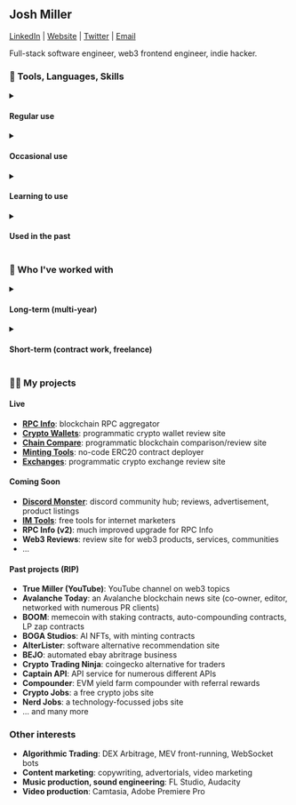 <h2>Josh Miller</h2> 

[LinkedIn](https://linkedin.com/in/truemiller) | [Website](https://truemiller.com) | [Twitter](https://twitter.com/truemiller_com) | [Email](mailto://josh@truemiller.com)

Full-stack software engineer, web3 frontend engineer, indie hacker.


<h3>🧰 Tools, Languages, Skills</h3>

<details>
 <summary><h4>Regular use</h4></summary>
 
- **Frontend**: NextJS (page and app router, SSR, SSG), React
- **State management**: Context API, Jotai, Zustand
- **Styling**: Tailwind, SASS, Styled Components
- **Component libraries**: ShadCN, Antd
- **Validation**: Zod
- **Web3 libraries**: Viem, Wagmi, Ethers.js
- **Backend**: NextJS (server actions or API routing), Node, Bun
- **ORM**: Prisma
- **Databases**: Postgres (or any SQL-based relational database)
- **CI**: Github Actions
- **Cloud**: Cloudflare, Coolify, Hetzner, Vercel
- **Containerization**: Docker
- **Analytics**: Google Analytics, Google Search Console, Google Tag Manager
- **SEO**: Ahrefs, Semrush, Screaming Frog, Lighthouse, JSON-LD Schema
- **Testing**: Jest
- **EVM Chain Forking**: Tenderly, Hardhat
- **AI**: ChatGPT, Github Copilot, Claude
- **OS**: Windows, Ubuntu, Debian, MacOS
- **Desktop apps**: Electron
- **Version control**: Git, Github
  
</details>
<details>
 <summary><h4>Occasional use</h4></summary>
 
- **Redis**: Redis.io, KV
- **Serverless**: Serverless Framework and CLI, Lambda, Digital Ocean Functions
- **AWS**: S3, EC2, Route53, CloudFront, ECS, SES, RDS
- **GCP**: Cloud Run, Cloud Build
- **Smart Contracts**: Solidity, Hardhat, Tenderly, Mocha, Chai
- **Styling**: Styled Components, LESS
- **Animation**: React Spring, Framer Motion
- **AI**: OpenAI API, Anthropic API, AWS Bedrock
- **CMS**: Directus
- **API testing**: Postman
- **WebSockets**: node:ws, socket.io
- **Graph**: GraphQL, The Graph
- **Payments**: Paypal SDK, Paypal API
- **Automation**: Zapier, IFTTT
- **Node Providers**: QuickNode, Alchemy
   
</details>
<details>
 <summary><h4>Learning to use</h4></summary>
 
- **AI**: Function calling, RAG
- **State management**: Redux
  
</details>
<details>
 <summary><h4>Used in the past</h4></summary> 
 
- **PHP**: Laravel, Web3p
- **Python**: Backtesting.py, Pandas, Numpy, web3.py, Flask
- **Javascript**: Vue, Angular.js (v1), Material UI, Bootstrap React
- **C#**: ASP.net, Unity
- **TradingView**: Pinescript
- **Kali**: Metasploit, ExploitDB, Nmap, Nikto, Burp, John, Hashcat, SQLMap, WPScan, Dirb, Mimikats, Bloodhound
- **CTF**: TryHackMe, HackTheBox
- **Blogging**: Wordpress
- **BI**: PowerBI, QlikSense, Tableau, Alteryx
- **Web3 Libraries**: Uniswap SDK
- **Rust**: Tokio, Ethers-rs, Cargo
- **Java**
  
</details>

<h3>🤝 Who I've worked with</h3>

<details>
 <summary><h4>Long-term (multi-year)</h4></summary>
 
- **[Valory](https://valory.xyz)** (senior web3 frontend engineer, [Olas](https://olas.network) core contributor)
- **[Ava Labs](https://avalabs.org)** (mid web3 frontend engineer on [Core](https://core.app) and [Subnets Explorer](https://subnets.avax.network))
- **[Elk Finance](https://elk.finance)** (junior web3 frontend engineer, business development, content creation)
- **[PwC](https://pwc.co.uk)** (senior assiociate, full-stack developer, AI, BI, ETL, UI/UX design)
  
</details>
<details>
 <summary><h4>Short-term (contract work, freelance)</h4></summary>
  
- **[Teddy Cash](https://teddy.cash)** (strategic advice, business development, frontend contributions, content creation)
- **[Lydia Finance](http://lydia.finance)** (content creation)
- **AVME** (content creation, whitepaper)
- **[Penguin Finance](https://penguin.finance)** (content creation)
- **Rome Blockchain** (podcast feature)
- **[Pangolin Exchange](https://pangolin.exchange)** (podcast feature, podcast host, SEO audit)
- **[Yield Yak](https://yieldyak.com)** (content creation, content marketing)
- **Avaware** (advisor, business development, content creation)
- **[Elk Finance](https://elk.finance)** (bridge analytics dashboard)
  
</details>

<h3>👨‍🏭 My projects</h3>

<h4>Live</h4>

- **[RPC Info](https://rpc.info)**: blockchain RPC aggregator
- **[Crypto Wallets](https://cryptowallets.gg)**: programmatic crypto wallet review site
- **[Chain Compare](https://chain.compare)**: programmatic blockchain comparison/review site
- **[Minting Tools](https://minting.tools)**: no-code ERC20 contract deployer
- **[Exchanges](https://exchanges.gg)**: programmatic crypto exchange review site

<h4>Coming Soon</h4>

- **[Discord Monster](https://discord.monster)**: discord community hub; reviews, advertisement, product listings
- **[IM Tools](https://im.tools)**: free tools for internet marketers
- **RPC Info (v2)**: much improved upgrade for RPC Info
- **Web3 Reviews**: review site for web3 products, services, communities
- ...

<h4>Past projects (RIP)</h4>

- **True Miller (YouTube)**: YouTube channel on web3 topics
- **Avalanche Today**: an Avalanche blockchain news site (co-owner, editor, networked with numerous PR clients)
- **BOOM**: memecoin with staking contracts, auto-compounding contracts, LP zap contracts
- **BOGA Studios**: AI NFTs, with minting contracts
- **AlterLister**: software alternative recommendation site
- **BEJO**: automated ebay abritrage business
- **Crypto Trading Ninja**: coingecko alternative for traders
- **Captain API**: API service for numerous different APIs
- **Compounder**: EVM yield farm compounder with referral rewards
- **Crypto Jobs**: a free crypto jobs site
- **Nerd Jobs**: a technology-focussed jobs site
- ... and many more

<h3>Other interests</h3>

- **Algorithmic Trading**: DEX Arbitrage, MEV front-running, WebSocket bots
- **Content marketing**: copywriting, advertorials, video marketing
- **Music production, sound engineering**: FL Studio, Audacity
- **Video production**: Camtasia, Adobe Premiere Pro
  
